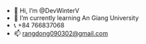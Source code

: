 - 👋 Hi, I’m @DevWinterV
- 🌱 I’m currently learning An Giang University
- 📞 +84 766837068
- 📫 rangdong090302@gmail.com

<!---
DevWinterV/DevWinterV is a ✨ special ✨ repository because its `README.md` (this file) appears on your GitHub profile.
You can click the Preview link to take a look at your changes.
--->
